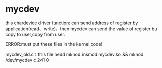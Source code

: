 # mycdev
this chardevice driver function:
can send address of register by application(read、write)，then mycdev can send the value of register bu copy to user,copy from user.

ERROR:must put these files in the kernel code!

mycdev_old.c：this file  nedd    mknod  insmod mycdev.ko  &&   mknod /dev/mycdev c 241 0
